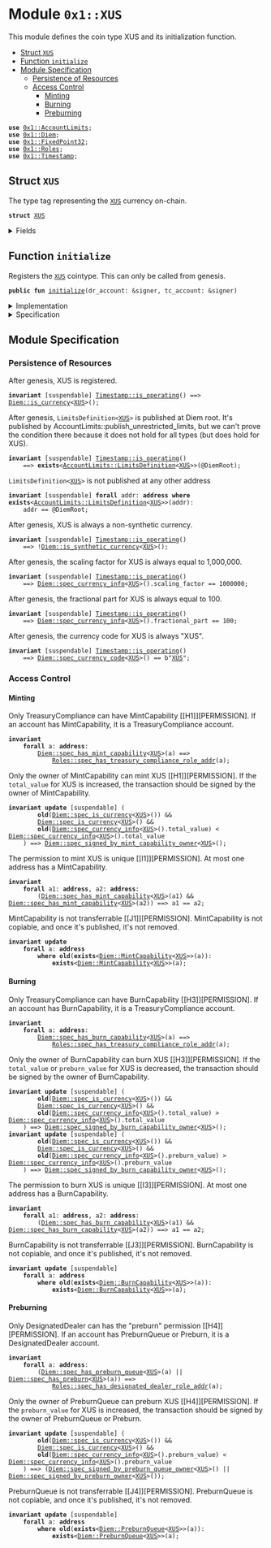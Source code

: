 
<a name="0x1_XUS"></a>

# Module `0x1::XUS`

This module defines the coin type XUS and its initialization function.


-  [Struct `XUS`](#0x1_XUS_XUS)
-  [Function `initialize`](#0x1_XUS_initialize)
-  [Module Specification](#@Module_Specification_0)
    -  [Persistence of Resources](#@Persistence_of_Resources_1)
    -  [Access Control](#@Access_Control_2)
        -  [Minting](#@Minting_3)
        -  [Burning](#@Burning_4)
        -  [Preburning](#@Preburning_5)


<pre><code><b>use</b> <a href="AccountLimits.md#0x1_AccountLimits">0x1::AccountLimits</a>;
<b>use</b> <a href="Diem.md#0x1_Diem">0x1::Diem</a>;
<b>use</b> <a href="../../../../../../../DPN/releases/artifacts/current/build/MoveStdlib/docs/FixedPoint32.md#0x1_FixedPoint32">0x1::FixedPoint32</a>;
<b>use</b> <a href="Roles.md#0x1_Roles">0x1::Roles</a>;
<b>use</b> <a href="Timestamp.md#0x1_Timestamp">0x1::Timestamp</a>;
</code></pre>



<a name="0x1_XUS_XUS"></a>

## Struct `XUS`

The type tag representing the <code><a href="XUS.md#0x1_XUS">XUS</a></code> currency on-chain.


<pre><code><b>struct</b> <a href="XUS.md#0x1_XUS">XUS</a>
</code></pre>



<details>
<summary>Fields</summary>


<dl>
<dt>
<code>dummy_field: bool</code>
</dt>
<dd>

</dd>
</dl>


</details>

<a name="0x1_XUS_initialize"></a>

## Function `initialize`

Registers the <code><a href="XUS.md#0x1_XUS">XUS</a></code> cointype. This can only be called from genesis.


<pre><code><b>public</b> <b>fun</b> <a href="XUS.md#0x1_XUS_initialize">initialize</a>(dr_account: &signer, tc_account: &signer)
</code></pre>



<details>
<summary>Implementation</summary>


<pre><code><b>public</b> <b>fun</b> <a href="XUS.md#0x1_XUS_initialize">initialize</a>(
    dr_account: &signer,
    tc_account: &signer,
) {
    <a href="Timestamp.md#0x1_Timestamp_assert_genesis">Timestamp::assert_genesis</a>();
    <a href="Roles.md#0x1_Roles_assert_treasury_compliance">Roles::assert_treasury_compliance</a>(tc_account);
    <a href="Roles.md#0x1_Roles_assert_diem_root">Roles::assert_diem_root</a>(dr_account);
    <a href="Diem.md#0x1_Diem_register_SCS_currency">Diem::register_SCS_currency</a>&lt;<a href="XUS.md#0x1_XUS">XUS</a>&gt;(
        dr_account,
        tc_account,
        <a href="../../../../../../../DPN/releases/artifacts/current/build/MoveStdlib/docs/FixedPoint32.md#0x1_FixedPoint32_create_from_rational">FixedPoint32::create_from_rational</a>(1, 1), // exchange rate <b>to</b> <a href="XDX.md#0x1_XDX">XDX</a>
        1000000, // scaling_factor = 10^6
        100,     // fractional_part = 10^2
        b"<a href="XUS.md#0x1_XUS">XUS</a>"
    );
    <a href="AccountLimits.md#0x1_AccountLimits_publish_unrestricted_limits">AccountLimits::publish_unrestricted_limits</a>&lt;<a href="XUS.md#0x1_XUS">XUS</a>&gt;(dr_account);
}
</code></pre>



</details>

<details>
<summary>Specification</summary>



<pre><code><b>include</b> <a href="Diem.md#0x1_Diem_RegisterSCSCurrencyAbortsIf">Diem::RegisterSCSCurrencyAbortsIf</a>&lt;<a href="XUS.md#0x1_XUS">XUS</a>&gt;{
    currency_code: b"<a href="XUS.md#0x1_XUS">XUS</a>",
    scaling_factor: 1000000
};
<b>include</b> <a href="AccountLimits.md#0x1_AccountLimits_PublishUnrestrictedLimitsAbortsIf">AccountLimits::PublishUnrestrictedLimitsAbortsIf</a>&lt;<a href="XUS.md#0x1_XUS">XUS</a>&gt;{publish_account: dr_account};
<b>include</b> <a href="Diem.md#0x1_Diem_RegisterSCSCurrencyEnsures">Diem::RegisterSCSCurrencyEnsures</a>&lt;<a href="XUS.md#0x1_XUS">XUS</a>&gt;;
<b>include</b> <a href="AccountLimits.md#0x1_AccountLimits_PublishUnrestrictedLimitsEnsures">AccountLimits::PublishUnrestrictedLimitsEnsures</a>&lt;<a href="XUS.md#0x1_XUS">XUS</a>&gt;{publish_account: dr_account};
</code></pre>


Registering XUS can only be done in genesis.


<pre><code><b>include</b> <a href="Timestamp.md#0x1_Timestamp_AbortsIfNotGenesis">Timestamp::AbortsIfNotGenesis</a>;
</code></pre>


Only the DiemRoot account can register a new currency [[H8]][PERMISSION].


<pre><code><b>include</b> <a href="Roles.md#0x1_Roles_AbortsIfNotDiemRoot">Roles::AbortsIfNotDiemRoot</a>{account: dr_account};
</code></pre>


Only a TreasuryCompliance account can have the MintCapability [[H1]][PERMISSION].
Moreover, only a TreasuryCompliance account can have the BurnCapability [[H3]][PERMISSION].


<pre><code><b>include</b> <a href="Roles.md#0x1_Roles_AbortsIfNotTreasuryCompliance">Roles::AbortsIfNotTreasuryCompliance</a>{account: tc_account};
</code></pre>



</details>

<a name="@Module_Specification_0"></a>

## Module Specification



<a name="@Persistence_of_Resources_1"></a>

### Persistence of Resources


After genesis, XUS is registered.


<pre><code><b>invariant</b> [suspendable] <a href="Timestamp.md#0x1_Timestamp_is_operating">Timestamp::is_operating</a>() ==&gt; <a href="Diem.md#0x1_Diem_is_currency">Diem::is_currency</a>&lt;<a href="XUS.md#0x1_XUS">XUS</a>&gt;();
</code></pre>


After genesis, <code>LimitsDefinition&lt;<a href="XUS.md#0x1_XUS">XUS</a>&gt;</code> is published at Diem root. It's published by
AccountLimits::publish_unrestricted_limits, but we can't prove the condition there because
it does not hold for all types (but does hold for XUS).


<pre><code><b>invariant</b> [suspendable] <a href="Timestamp.md#0x1_Timestamp_is_operating">Timestamp::is_operating</a>()
    ==&gt; <b>exists</b>&lt;<a href="AccountLimits.md#0x1_AccountLimits_LimitsDefinition">AccountLimits::LimitsDefinition</a>&lt;<a href="XUS.md#0x1_XUS">XUS</a>&gt;&gt;(@DiemRoot);
</code></pre>


<code>LimitsDefinition&lt;<a href="XUS.md#0x1_XUS">XUS</a>&gt;</code> is not published at any other address


<pre><code><b>invariant</b> [suspendable] <b>forall</b> addr: <b>address</b> <b>where</b> <b>exists</b>&lt;<a href="AccountLimits.md#0x1_AccountLimits_LimitsDefinition">AccountLimits::LimitsDefinition</a>&lt;<a href="XUS.md#0x1_XUS">XUS</a>&gt;&gt;(addr):
    addr == @DiemRoot;
</code></pre>


After genesis, XUS is always a non-synthetic currency.


<pre><code><b>invariant</b> [suspendable] <a href="Timestamp.md#0x1_Timestamp_is_operating">Timestamp::is_operating</a>()
    ==&gt; !<a href="Diem.md#0x1_Diem_is_synthetic_currency">Diem::is_synthetic_currency</a>&lt;<a href="XUS.md#0x1_XUS">XUS</a>&gt;();
</code></pre>


After genesis, the scaling factor for XUS is always equal to 1,000,000.


<pre><code><b>invariant</b> [suspendable] <a href="Timestamp.md#0x1_Timestamp_is_operating">Timestamp::is_operating</a>()
    ==&gt; <a href="Diem.md#0x1_Diem_spec_currency_info">Diem::spec_currency_info</a>&lt;<a href="XUS.md#0x1_XUS">XUS</a>&gt;().scaling_factor == 1000000;
</code></pre>


After genesis, the fractional part for XUS is always equal to 100.


<pre><code><b>invariant</b> [suspendable] <a href="Timestamp.md#0x1_Timestamp_is_operating">Timestamp::is_operating</a>()
    ==&gt; <a href="Diem.md#0x1_Diem_spec_currency_info">Diem::spec_currency_info</a>&lt;<a href="XUS.md#0x1_XUS">XUS</a>&gt;().fractional_part == 100;
</code></pre>


After genesis, the currency code for XUS is always "XUS".


<pre><code><b>invariant</b> [suspendable] <a href="Timestamp.md#0x1_Timestamp_is_operating">Timestamp::is_operating</a>()
    ==&gt; <a href="Diem.md#0x1_Diem_spec_currency_code">Diem::spec_currency_code</a>&lt;<a href="XUS.md#0x1_XUS">XUS</a>&gt;() == b"<a href="XUS.md#0x1_XUS">XUS</a>";
</code></pre>



<a name="@Access_Control_2"></a>

### Access Control


<a name="@Minting_3"></a>

#### Minting


Only TreasuryCompliance can have MintCapability<XUS> [[H1]][PERMISSION].
If an account has MintCapability<XUS>, it is a TreasuryCompliance account.


<pre><code><b>invariant</b>
    <b>forall</b> a: <b>address</b>:
        <a href="Diem.md#0x1_Diem_spec_has_mint_capability">Diem::spec_has_mint_capability</a>&lt;<a href="XUS.md#0x1_XUS">XUS</a>&gt;(a) ==&gt;
            <a href="Roles.md#0x1_Roles_spec_has_treasury_compliance_role_addr">Roles::spec_has_treasury_compliance_role_addr</a>(a);
</code></pre>


Only the owner of MintCapability<XUS> can mint XUS [[H1]][PERMISSION].
If the <code>total_value</code> for XUS is increased, the transaction should be
signed by the owner of MintCapability<XUS>.


<pre><code><b>invariant</b> <b>update</b> [suspendable] (
        <b>old</b>(<a href="Diem.md#0x1_Diem_spec_is_currency">Diem::spec_is_currency</a>&lt;<a href="XUS.md#0x1_XUS">XUS</a>&gt;()) &&
        <a href="Diem.md#0x1_Diem_spec_is_currency">Diem::spec_is_currency</a>&lt;<a href="XUS.md#0x1_XUS">XUS</a>&gt;() &&
        <b>old</b>(<a href="Diem.md#0x1_Diem_spec_currency_info">Diem::spec_currency_info</a>&lt;<a href="XUS.md#0x1_XUS">XUS</a>&gt;().total_value) &lt; <a href="Diem.md#0x1_Diem_spec_currency_info">Diem::spec_currency_info</a>&lt;<a href="XUS.md#0x1_XUS">XUS</a>&gt;().total_value
    ) ==&gt; <a href="Diem.md#0x1_Diem_spec_signed_by_mint_capability_owner">Diem::spec_signed_by_mint_capability_owner</a>&lt;<a href="XUS.md#0x1_XUS">XUS</a>&gt;();
</code></pre>


The permission to mint XUS is unique [[I1]][PERMISSION].
At most one address has a MintCapability<XUS>.


<pre><code><b>invariant</b>
    <b>forall</b> a1: <b>address</b>, a2: <b>address</b>:
        (<a href="Diem.md#0x1_Diem_spec_has_mint_capability">Diem::spec_has_mint_capability</a>&lt;<a href="XUS.md#0x1_XUS">XUS</a>&gt;(a1) && <a href="Diem.md#0x1_Diem_spec_has_mint_capability">Diem::spec_has_mint_capability</a>&lt;<a href="XUS.md#0x1_XUS">XUS</a>&gt;(a2)) ==&gt; a1 == a2;
</code></pre>


MintCapability<XUS> is not transferrable [[J1]][PERMISSION].
MintCapability<XUS> is not copiable, and once it's published, it's not removed.


<pre><code><b>invariant</b> <b>update</b>
    <b>forall</b> a: <b>address</b>
        <b>where</b> <b>old</b>(<b>exists</b>&lt;<a href="Diem.md#0x1_Diem_MintCapability">Diem::MintCapability</a>&lt;<a href="XUS.md#0x1_XUS">XUS</a>&gt;&gt;(a)):
            <b>exists</b>&lt;<a href="Diem.md#0x1_Diem_MintCapability">Diem::MintCapability</a>&lt;<a href="XUS.md#0x1_XUS">XUS</a>&gt;&gt;(a);
</code></pre>



<a name="@Burning_4"></a>

#### Burning


Only TreasuryCompliance can have BurnCapability [[H3]][PERMISSION].
If an account has BurnCapability<XUS>, it is a TreasuryCompliance account.


<pre><code><b>invariant</b>
    <b>forall</b> a: <b>address</b>:
        <a href="Diem.md#0x1_Diem_spec_has_burn_capability">Diem::spec_has_burn_capability</a>&lt;<a href="XUS.md#0x1_XUS">XUS</a>&gt;(a) ==&gt;
            <a href="Roles.md#0x1_Roles_spec_has_treasury_compliance_role_addr">Roles::spec_has_treasury_compliance_role_addr</a>(a);
</code></pre>


Only the owner of BurnCapability<XUS> can burn XUS [[H3]][PERMISSION].
If the <code>total_value</code> or <code>preburn_value</code> for XUS is decreased, the
transaction should be signed by the owner of BurnCapability<XUS>.


<pre><code><b>invariant</b> <b>update</b> [suspendable] (
        <b>old</b>(<a href="Diem.md#0x1_Diem_spec_is_currency">Diem::spec_is_currency</a>&lt;<a href="XUS.md#0x1_XUS">XUS</a>&gt;()) &&
        <a href="Diem.md#0x1_Diem_spec_is_currency">Diem::spec_is_currency</a>&lt;<a href="XUS.md#0x1_XUS">XUS</a>&gt;() &&
        <b>old</b>(<a href="Diem.md#0x1_Diem_spec_currency_info">Diem::spec_currency_info</a>&lt;<a href="XUS.md#0x1_XUS">XUS</a>&gt;().total_value) &gt; <a href="Diem.md#0x1_Diem_spec_currency_info">Diem::spec_currency_info</a>&lt;<a href="XUS.md#0x1_XUS">XUS</a>&gt;().total_value
    ) ==&gt; <a href="Diem.md#0x1_Diem_spec_signed_by_burn_capability_owner">Diem::spec_signed_by_burn_capability_owner</a>&lt;<a href="XUS.md#0x1_XUS">XUS</a>&gt;();
<b>invariant</b> <b>update</b> [suspendable] (
        <b>old</b>(<a href="Diem.md#0x1_Diem_spec_is_currency">Diem::spec_is_currency</a>&lt;<a href="XUS.md#0x1_XUS">XUS</a>&gt;()) &&
        <a href="Diem.md#0x1_Diem_spec_is_currency">Diem::spec_is_currency</a>&lt;<a href="XUS.md#0x1_XUS">XUS</a>&gt;() &&
        <b>old</b>(<a href="Diem.md#0x1_Diem_spec_currency_info">Diem::spec_currency_info</a>&lt;<a href="XUS.md#0x1_XUS">XUS</a>&gt;().preburn_value) &gt; <a href="Diem.md#0x1_Diem_spec_currency_info">Diem::spec_currency_info</a>&lt;<a href="XUS.md#0x1_XUS">XUS</a>&gt;().preburn_value
    ) ==&gt; <a href="Diem.md#0x1_Diem_spec_signed_by_burn_capability_owner">Diem::spec_signed_by_burn_capability_owner</a>&lt;<a href="XUS.md#0x1_XUS">XUS</a>&gt;();
</code></pre>


The permission to burn XUS is unique [[I3]][PERMISSION].
At most one address has a BurnCapability<XUS>.


<pre><code><b>invariant</b>
    <b>forall</b> a1: <b>address</b>, a2: <b>address</b>:
        (<a href="Diem.md#0x1_Diem_spec_has_burn_capability">Diem::spec_has_burn_capability</a>&lt;<a href="XUS.md#0x1_XUS">XUS</a>&gt;(a1) && <a href="Diem.md#0x1_Diem_spec_has_burn_capability">Diem::spec_has_burn_capability</a>&lt;<a href="XUS.md#0x1_XUS">XUS</a>&gt;(a2)) ==&gt; a1 == a2;
</code></pre>


BurnCapability<XUS> is not transferrable [[J3]][PERMISSION].
BurnCapability<XUS> is not copiable, and once it's published, it's not removed.


<pre><code><b>invariant</b> <b>update</b> [suspendable]
    <b>forall</b> a: <b>address</b>
        <b>where</b> <b>old</b>(<b>exists</b>&lt;<a href="Diem.md#0x1_Diem_BurnCapability">Diem::BurnCapability</a>&lt;<a href="XUS.md#0x1_XUS">XUS</a>&gt;&gt;(a)):
            <b>exists</b>&lt;<a href="Diem.md#0x1_Diem_BurnCapability">Diem::BurnCapability</a>&lt;<a href="XUS.md#0x1_XUS">XUS</a>&gt;&gt;(a);
</code></pre>



<a name="@Preburning_5"></a>

#### Preburning


Only DesignatedDealer can has the "preburn" permission [[H4]][PERMISSION].
If an account has PreburnQueue<XUS> or Preburn<XUS>, it is a DesignatedDealer account.


<pre><code><b>invariant</b>
    <b>forall</b> a: <b>address</b>:
        (<a href="Diem.md#0x1_Diem_spec_has_preburn_queue">Diem::spec_has_preburn_queue</a>&lt;<a href="XUS.md#0x1_XUS">XUS</a>&gt;(a) || <a href="Diem.md#0x1_Diem_spec_has_preburn">Diem::spec_has_preburn</a>&lt;<a href="XUS.md#0x1_XUS">XUS</a>&gt;(a)) ==&gt;
            <a href="Roles.md#0x1_Roles_spec_has_designated_dealer_role_addr">Roles::spec_has_designated_dealer_role_addr</a>(a);
</code></pre>


Only the owner of PreburnQueue<XUS> can preburn XUS [[H4]][PERMISSION].
If the <code>preburn_value</code> for XUS is increased, the transaction should be
signed by the owner of PreburnQueue<XUS> or Preburn<XUS>.


<pre><code><b>invariant</b> <b>update</b> [suspendable] (
        <b>old</b>(<a href="Diem.md#0x1_Diem_spec_is_currency">Diem::spec_is_currency</a>&lt;<a href="XUS.md#0x1_XUS">XUS</a>&gt;()) &&
        <a href="Diem.md#0x1_Diem_spec_is_currency">Diem::spec_is_currency</a>&lt;<a href="XUS.md#0x1_XUS">XUS</a>&gt;() &&
        <b>old</b>(<a href="Diem.md#0x1_Diem_spec_currency_info">Diem::spec_currency_info</a>&lt;<a href="XUS.md#0x1_XUS">XUS</a>&gt;().preburn_value) &lt; <a href="Diem.md#0x1_Diem_spec_currency_info">Diem::spec_currency_info</a>&lt;<a href="XUS.md#0x1_XUS">XUS</a>&gt;().preburn_value
    ) ==&gt; (<a href="Diem.md#0x1_Diem_spec_signed_by_preburn_queue_owner">Diem::spec_signed_by_preburn_queue_owner</a>&lt;<a href="XUS.md#0x1_XUS">XUS</a>&gt;() || <a href="Diem.md#0x1_Diem_spec_signed_by_preburn_owner">Diem::spec_signed_by_preburn_owner</a>&lt;<a href="XUS.md#0x1_XUS">XUS</a>&gt;());
</code></pre>


PreburnQueue<XUS> is not transferrable [[J4]][PERMISSION].
PreburnQueue<XUS> is not copiable, and once it's published, it's not removed.


<pre><code><b>invariant</b> <b>update</b> [suspendable]
    <b>forall</b> a: <b>address</b>
        <b>where</b> <b>old</b>(<b>exists</b>&lt;<a href="Diem.md#0x1_Diem_PreburnQueue">Diem::PreburnQueue</a>&lt;<a href="XUS.md#0x1_XUS">XUS</a>&gt;&gt;(a)):
            <b>exists</b>&lt;<a href="Diem.md#0x1_Diem_PreburnQueue">Diem::PreburnQueue</a>&lt;<a href="XUS.md#0x1_XUS">XUS</a>&gt;&gt;(a);
</code></pre>
